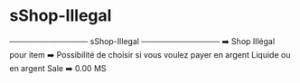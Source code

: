 # sShop-Illegal
────────────── sShop-Illegal ──────────────  ➡️ Shop Illégal pour item ➡️ Possibilité de choisir si vous voulez payer en argent Liquide ou en argent Sale  ➡️ 0.00 MS 
